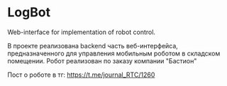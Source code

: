 # LogBot
Web-interface for implementation of robot control.

В проекте реализована backend часть веб-интерфейса, предназначенного для управления мобильным роботом в складском помещении. Робот реализован по заказу компании "Бастион"

Пост о роботе в тг: https://t.me/journal_RTC/1260
